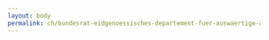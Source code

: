 ```yaml
---
layout: body
permalink: ch/bundesrat-eidgenoessisches-departement-fuer-auswaertige-angelegenheiten-direktion-fuer-ressourcen-logistik-eda-bundesreisezentrale-pool-1-eda-efd-bk-parlament/
---
```


